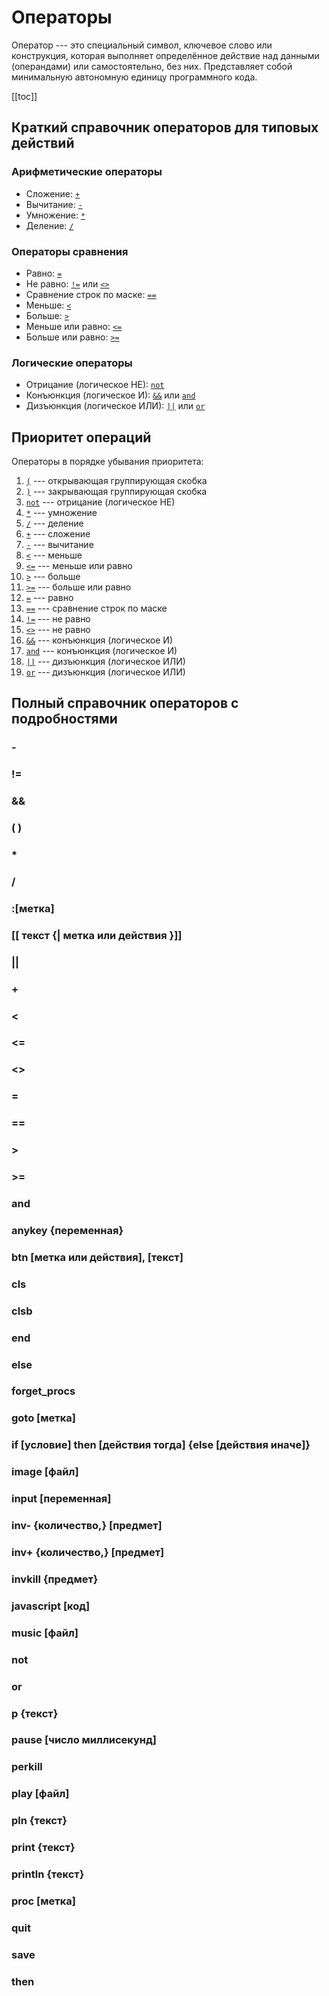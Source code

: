 <!--
    Copyright (C) 2025 Nikita Tseykovets <tseikovets@rambler.ru>
    This file is part of UrqW Documentation.
    SPDX-License-Identifier: CC-BY-SA-4.0
-->

# Операторы

Оператор --- это специальный символ, ключевое слово или конструкция, которая выполняет определённое действие над данными (операндами) или самостоятельно, без них. Представляет собой минимальную автономную единицу программного кода.

[[toc]]

## Краткий справочник операторов для типовых действий

### Арифметические операторы

* Сложение: [`+`](#%2B)
* Вычитание: [`-`](#-)
* Умножение: [`*`](#*)
* Деление: [`/`](#%2F)

### Операторы сравнения

* Равно: [`=`](#%3D)
* Не равно: [`!=`](#!%3D) или [`<>`](#%3C%3E)
* Сравнение строк по маске: [`==`](#%3D%3D)
* Меньше: [`<`](#%3C)
* Больше: [`>`](#%3E)
* Меньше или равно: [`<=`](#%3C%3D)
* Больше или равно: [`>=`](#%3E%3D)

### Логические операторы

* Отрицание (логическое НЕ): [`not`](#not)
* Конъюнкция (логическое И): [`&&`](#%26%26) или [`and`](#and)
* Дизъюнкция (логическое ИЛИ): [`||`](#%7C%7C) или [`or`](#or)

## Приоритет операций

Операторы в порядке убывания приоритета:

1. [`(`](#(-)) --- открывающая группирующая скобка
2. [`)`](#(-)) --- закрывающая группирующая скобка
3. [`not`](#not) --- отрицание (логическое НЕ)
4. [`*`](#*) --- умножение
5. [`/`](#%2F) --- деление
6. [`+`](#%2B) --- сложение
7. [`-`](#-) --- вычитание
8. [`<`](#%3C) --- меньше
9. [`<=`](#%3C%3D) --- меньше или равно
10. [`>`](#%3E) --- больше
11. [`>=`](#%3E%3D) --- больше или равно
12. [`=`](#%3D) --- равно
13. [`==`](#%3D%3D) --- сравнение строк по маске
14. [`!=`](#!%3D) --- не равно
15. [`<>`](#%3C%3E) --- не равно
16. [`&&`](#%26%26) --- конъюнкция (логическое И)
17. [`and`](#and) --- конъюнкция (логическое И)
18. [`||`](#%7C%7C) --- дизъюнкция (логическое ИЛИ)
19. [`or`](#or) --- дизъюнкция (логическое ИЛИ)

## Полный справочник операторов с подробностями

### -

### !=

### &&

### ( )

### *

### /

### :[метка]

### [[ текст {| метка или действия }]]

### ||

### +

### <

### <=

### <>

### =

### ==

### >

### >=

### and

### anykey {переменная}

### btn [метка или действия], [текст]

### cls

### clsb

### end

### else

### forget_procs

### goto [метка]

### if [условие] then [действия тогда] {else [действия иначе]}

### image [файл]

### input [переменная]

### inv- {количество,} [предмет]

### inv+ {количество,} [предмет]

### invkill {предмет}

### javascript [код]

### music [файл]

### not

### or

### p {текст}

### pause [число миллисекунд]

### perkill

### play [файл]

### pln {текст}

### print {текст}

### println {текст}

### proc [метка]

### quit

### save

### then
